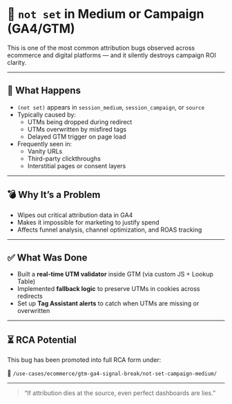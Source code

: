 # 🎯 `not set` in Medium or Campaign (GA4/GTM)

This is one of the most common attribution bugs observed across ecommerce and digital platforms — and it silently destroys campaign ROI clarity.

---

## 🚨 What Happens

- `(not set)` appears in `session_medium`, `session_campaign`, or `source`
- Typically caused by:
  - UTMs being dropped during redirect
  - UTMs overwritten by misfired tags
  - Delayed GTM trigger on page load
- Frequently seen in:
  - Vanity URLs
  - Third-party clickthroughs
  - Interstitial pages or consent layers

---

## 💣 Why It’s a Problem

- Wipes out critical attribution data in GA4
- Makes it impossible for marketing to justify spend
- Affects funnel analysis, channel optimization, and ROAS tracking

---

## ✅ What Was Done

- Built a **real-time UTM validator** inside GTM (via custom JS + Lookup Table)
- Implemented **fallback logic** to preserve UTMs in cookies across redirects
- Set up **Tag Assistant alerts** to catch when UTMs are missing or overwritten

---

## ⏳ RCA Potential

This bug has been promoted into full RCA form under:

📁 `/use-cases/ecommerce/gtm-ga4-signal-break/not-set-campaign-medium/`

---

> “If attribution dies at the source, even perfect dashboards are lies.”